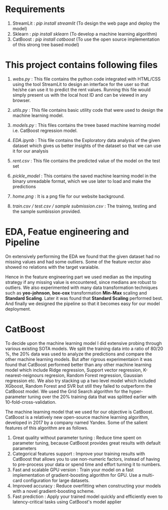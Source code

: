 # Requirements

1. StreamLit : *pip install streamlit* (To design the web page and deploy the model)
2. Sklearn : *pip install sklearn* (To develop a machine learning algorithm)
3. CatBoost : *pip install catboost* (To use the open source implementation of this strong tree based model)

# This project contains following files

1. *webs.py* : This file contains the python code integrated with HTML/CSS using the tool StreamLit to design an interface for the user so that he/she can use it to predict the rent values. Running this file would simply present us with the local host ID and can be viewed in any browser.

2. *utils.py* : This file contains basic utility code that were used to design the machine learning model.

3. *models.py* : This files contains the treee based machine learning model i.e. CatBoost regression model.

4. *EDA.ipynb* : This file contains the Exploratory data analysis of the given dataset which gives us better insights of the dataset so that we can use it for our analysis

5. *rent.csv* : This file contains the predicted value of the model on the test set

6. *pickle_model* : This contains the saved machine learning model in the binary unreadable format, which we use later to load and make the predictions

7. *home.png* : It is a png file for our website background.

8. *train.csv / test.csv / sample submission.csv* : The trainng, testing and the sample sumbission provided.

# EDA, Featue engineering and Pipeline
On extensively performing the EDA we found that the given dataset had no missing values and had some outliers. Some of the feature vector also showed no relations with the target varaiable. 

Hence in the feature engineering part we used median as the imputing strategy if any missing value is encountered, since medians are robust to outliers. We also experimented with many data transformation techniques such as **yeo-johnson**, **box-cox** transformation **Min-Max** scaling and **Standard Scaling**. Later it was found that **Standard Scaling** performed best. And finally we designed the pipeline so that it becomes easy for our model deployment.

# CatBoost

To decide upon the machine learning model I did extensive probing through various existing SOTA models. We split the training data into a ratio of 80/20 %, the 20% data was used to analyze the predictions and compare the other machine learning models. But after rigrous experimentaion it was found that CatBoost performed better than any other machine learning model which include Ridge regression, Support vector regression, K-nearest-neignours regresion, Random Forest regression, Gaussian regression etc. We also try stacking up a two level model which included XGboost, Random Forest and SVR but still they failed to outperform the CatBoost model. We used the Grid Search algorithm for the hyper-parameter tuning over the 20% training data that was splitted earlier with 10-fold-cross-validation.

The machine learning model that we used for our objective is CatBoost. CatBoost is a relatively new open-source machine learning algorithm, developed in 2017 by a company named Yandex. Some of the salient features of this algorithm are as follows.

1. Great quality without parameter tuning : Reduce time spent on parameter tuning, because CatBoost provides great results with default parameters
2. Categorical features support : Improve your training results with CatBoost that allows you to use non-numeric factors, instead of having to pre-process your data or spend time and effort turning it to numbers.
3. Fast and scalable GPU version : Train your model on a fast implementation of gradient-boosting algorithm for GPU. Use a multi-card configuration for large datasets.
4. Improved accuracy : Reduce overfitting when constructing your models with a novel gradient-boosting scheme.
5. Fast prediction : Apply your trained model quickly and efficiently even to latency-critical tasks using CatBoost's model applier